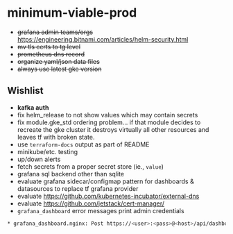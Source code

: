minimum-viable-prod
===

- ~~grafana admin teams/orgs~~
    https://engineering.bitnami.com/articles/helm-security.html
- ~~mv tls certs to tg level~~
- ~~prometheus dns record~~
- ~~organize yaml/json data files~~
- ~~always use latest gke version~~

Wishlist
---

- **kafka auth**
- fix helm_release to not show values which may contain secrets
- fix module.gke_std ordering problem... if that module decides to recreate the
  gke cluster it destroys virtually all other resources and leaves tf with
  broken state.
- use `terraform-docs` output as part of README
- minikube/etc. testing
- up/down alerts
- fetch secrets from a proper secret store (ie., `value`)
- grafana sql backend other than sqlite
- evaluate grafana sidecar/configmap pattern for dashboards & datasources to
  replace tf grafana provider
- evaluate https://github.com/kubernetes-incubator/external-dns
- evaluate https://github.com/jetstack/cert-manager/
- `grafana_dashboard` error messages print admin credentials

```bash
* grafana_dashboard.nginx: Post https://<user>:<pass>@<host>/api/dashboards/db: dial tcp: lookup <host> on 8.8.8.8:53: no such host
```
